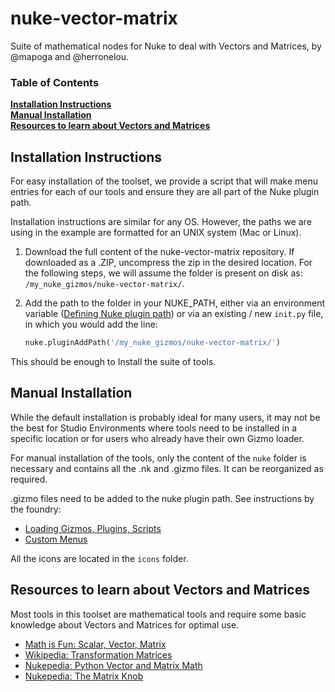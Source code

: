 # nuke-vector-matrix
Suite of mathematical nodes for Nuke to deal with Vectors and Matrices, by @mapoga and @herronelou.
 
### Table of Contents
**[Installation Instructions](#installation-instructions)**<br>
**[Manual Installation](#manual-installation)**<br>
**[Resources to learn about Vectors and Matrices](#resources-to-learn-about-vectors-and-matrices)**

## Installation Instructions
For easy installation of the toolset, we provide a script that will make menu entries for each of our tools and ensure 
they are all part of the Nuke plugin path.

Installation instructions are similar for any OS. However, the paths we are using in the example are formatted for an 
UNIX system (Mac or Linux).

1. Download the full content of the nuke-vector-matrix repository. If downloaded
as a .ZIP, uncompress the zip in the desired location. For the following steps, we will assume the folder is present 
on disk as: `/my_nuke_gizmos/nuke-vector-matrix/`.
2. Add the path to the folder in your NUKE_PATH, either via an environment variable ([Defining Nuke plugin path](
https://learn.foundry.com/nuke/content/comp_environment/configuring_nuke/defining_nuke_plugin_path.html)) or 
via an existing / new `init.py` file, in which you would add the line: 

    ```python
    nuke.pluginAddPath('/my_nuke_gizmos/nuke-vector-matrix/')
    ```
    
This should be enough to Install the suite of tools.


## Manual Installation
While the default installation is probably ideal for many users, it may not be the best for Studio Environments 
where tools need to be installed in a specific location or for users who already have their own Gizmo loader.

For manual installation of the tools, only the content of the `nuke` folder is necessary and contains all the .nk and 
.gizmo files. 
It can be reorganized as required.

.gizmo files need to be added to the nuke plugin path. See instructions by the foundry: 
- [Loading Gizmos, Plugins, Scripts](
https://learn.foundry.com/nuke/content/comp_environment/configuring_nuke/loading_gizmos_plugins_scripts.html)
- [Custom Menus](
https://learn.foundry.com/nuke/content/comp_environment/configuring_nuke/custom_menus_toolbars.html)


All the icons are located in the `icons` folder. 

## Resources to learn about Vectors and Matrices

Most tools in this toolset are mathematical tools and require some basic knowledge about Vectors and Matrices for 
optimal use.

- [Math is Fun: Scalar, Vector, Matrix](https://www.mathsisfun.com/algebra/scalar-vector-matrix.html)
- [Wikipedia: Transformation Matrices](https://en.wikipedia.org/wiki/Transformation_matrix)
- [Nukepedia: Python Vector and Matrix Math](http://www.nukepedia.com/written-tutorials/using-the-nukemath-python-module-to-do-vector-and-matrix-operations/)
- [Nukepedia: The Matrix Knob](http://www.nukepedia.com/expressions/enter-the-matrix-knob)


